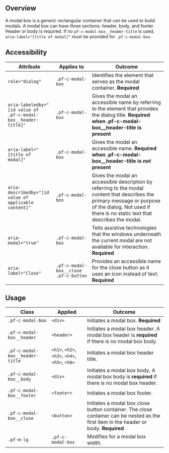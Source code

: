 ## Overview

A modal box is a generic rectangular container that can be used to build modals. A modal box can have three sections: header, body, and footer. Header or body is required. If no `pf-c-modal-box__header-title` is used, `aria-label="[title of modal]"` must be provided for `.pf-c-modal-box`.

## Accessibility

| Attribute | Applies to | Outcome |
| -- | -- | -- |
| `role="dialog"` | `.pf-c-modal-box` | Identifies the element that serves as the modal container. **Required**|
| `aria-labeledby="[id value of .pf-c-modal-box__header-title]"` | `.pf-c-modal-box` | Gives the modal an accessible name by referring to the element that provides the dialog title. **Required when .pf-c-modal-box__header-title is present** |
| `aria-label="[title of modal]"` | `.pf-c-modal-box` | Gives the modal an accessible name. **Required when .pf-c-modal-box__header-title is _not_ present** |
| `aria-describedby="[id value of applicable content]"` | `.pf-c-modal-box` | Gives the modal an accessible description by referring to the modal content that describes the primary message or purpose of the dialog. Not used if there is no static text that describes the modal. |
| `aria-modal="true"` | `.pf-c-modal-box` | Tells assistive technologies that the windows underneath the current modal are not available for interaction. **Required**|
| `aria-label="Close"` | `.pf-c-modal-box__close .pf-c-button` | Provides an accessible name for the close button as it uses an icon instead of text. **Required**|

## Usage

| Class                | Applied     | Outcome                                                                                                                                                                              |
| -------------------- | ----------- | ------------------------------------------------------------------------------------------------------------------------------------------------------------------------------------ |
| `.pf-c-modal-box` |               `<div>` |           Initiates a modal box. **Required** |
| `.pf-c-modal-box__header` |       `<header>` |           Initiates a modal box header. A modal box header is **required** if there is no modal box body. |
| `.pf-c-modal-box__header-title` | `<h1>`, `<h2>`, `<h3>`, `<h4>`, `<h5>`, `<h6>` |           Initiates a modal box header title. |
| `.pf-c-modal-box__body` |         `<div>` |           Initiates a modal box body. A modal box body is **required** if there is no modal box header. |
| `.pf-c-modal-box__footer` |       `<footer>` |           Initiates a modal box footer. |
| `.pf-c-modal-box__close` |        `<button>` |        Initiates a modal box close button container. The close container can be nested as the first item in the header or body. **Required** |
| `.pf-m-lg` |                      `.pf-c-modal-box` | Modifies for a modal box width. |
